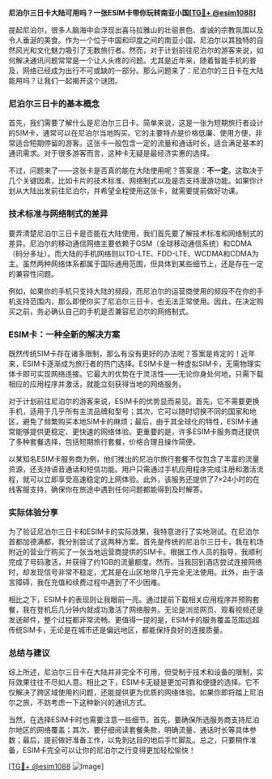 **尼泊尔三日卡大陆可用吗？一张ESIM卡带你玩转南亚小国[[TG💪+ @esim1088](https://t.me/s/esim1088)]**

提起尼泊尔，很多人脑海中会浮现出喜马拉雅山的壮丽景色、虔诚的宗教氛围以及令人垂涎的美食。作为一个位于中国和印度之间的南亚小国，尼泊尔以其独特的自然风光和文化魅力吸引了无数旅行者。然而，对于计划前往尼泊尔的游客来说，如何解决通讯问题常常是一个让人头疼的问题。尤其是近年来，随着智能手机的普及，网络已经成为出行不可或缺的一部分。那么问题来了：尼泊尔的三日卡在大陆能用吗？让我们一起揭开这个谜团。

### 尼泊尔三日卡的基本概念

首先，我们需要了解什么是尼泊尔三日卡。简单来说，这是一张为短期旅行者设计的SIM卡，通常可以在尼泊尔当地购买。它的主要特点是价格低廉、使用方便，非常适合短期停留的游客。这张卡一般包含一定的流量和通话时长，适合满足基本的通讯需求。对于很多游客而言，这种卡无疑是最经济实惠的选择。

不过，问题来了——这张卡是否真的能在大陆使用呢？答案是：**不一定**。这取决于几个关键因素，比如卡片的技术标准、网络制式以及是否支持漫游功能。如果你计划从大陆出发前往尼泊尔，并希望全程使用这张卡，就需要提前做好功课。

### 技术标准与网络制式的差异

要弄清楚尼泊尔三日卡是否能在大陆使用，我们首先要了解技术标准和网络制式的差异。尼泊尔的移动通信网络主要依赖于GSM（全球移动通信系统）和CDMA（码分多址）。而大陆的手机网络则以TD-LTE、FDD-LTE、WCDMA和CDMA为主。虽然两种网络体系都属于国际通用范围，但具体到某些细节上，还是存在一定的兼容性问题。

例如，如果你的手机只支持大陆的频段，而尼泊尔的运营商使用的频段不在你的手机支持范围内，那么即使你买了尼泊尔三日卡，也无法正常使用。因此，在决定购买之前，务必确认自己的手机是否兼容尼泊尔的网络制式。

### ESIM卡：一种全新的解决方案

既然传统SIM卡存在诸多限制，那么有没有更好的办法呢？答案是肯定的！近年来，ESIM卡逐渐成为旅行者的热门选择。ESIM卡是一种虚拟SIM卡，无需物理实体卡即可实现网络连接。它最大的优势在于灵活性——无论你身处何地，只需下载相应的应用程序并激活，就能立刻获得当地的网络服务。

对于计划前往尼泊尔的游客来说，ESIM卡的优势显而易见。首先，它不需要更换手机，适用于几乎所有主流品牌和型号；其次，它可以随时切换不同的国家和地区，避免了频繁购买本地SIM卡的麻烦；最后，由于其全球化的特性，ESIM卡通常能够提供更稳定、更快速的网络体验。更重要的是，许多ESIM卡服务商还提供了多种套餐选择，包括短期旅行套餐，价格合理且操作简便。

以某知名ESIM卡服务商为例，他们推出的尼泊尔旅行套餐不仅包含了丰富的流量资源，还支持语音通话和短信功能。用户只需通过手机应用程序完成注册和激活流程，就可以立即享受高速稳定的上网体验。此外，该服务还提供了7×24小时的在线客服支持，确保你在旅途中遇到任何问题都能得到及时解答。

### 实际体验分享

为了验证尼泊尔三日卡和ESIM卡的实际效果，我特意进行了实地测试。在尼泊尔首都加德满都，我分别尝试了这两种方案。首先是传统的尼泊尔三日卡，我在机场附近的营业厅购买了一张当地运营商提供的SIM卡。根据工作人员的指导，我顺利完成了号码激活，并获得了约1GB的流量额度。然而，当我回到酒店尝试连接网络时，却发现信号非常不稳定，尤其是在山区地带几乎完全无法使用。此外，由于语言障碍，我在充值和续费过程中遇到了不少困难。

相比之下，ESIM卡的表现则让我眼前一亮。通过提前下载相关应用程序并预购套餐，我在登机后几分钟内就成功激活了网络服务。无论是浏览网页、观看视频还是发送邮件，整个过程都非常流畅。更值得一提的是，ESIM卡的服务覆盖范围远超传统SIM卡，无论是在城市还是偏远地区，都能保持良好的连接质量。

### 总结与建议

综上所述，尼泊尔三日卡在大陆并非完全不可用，但受制于技术和设备的限制，实际效果往往不尽如人意。相比之下，ESIM卡无疑是更加可靠和便捷的选择。它不仅解决了跨区域使用的问题，还能提供更为优质的网络体验。如果你即将踏上尼泊尔之旅，不妨考虑一下这种新兴的通讯方式。

当然，在选择ESIM卡时也需要注意一些细节。首先，要确保所选服务商支持尼泊尔地区的网络覆盖；其次，要仔细阅读套餐条款，明确流量、通话时长等具体参数；最后，提前做好准备工作，以免到达目的地后手忙脚乱。总之，只要稍作准备，ESIM卡完全可以让你的尼泊尔之行变得更加轻松愉快！

[[TG💪+ @esim1088](https://t.me/s/esim1088) ![Image](https://i.postimg.cc/4NQfJmqS/Snipaste-2025-05-13-00-14-12.png)]